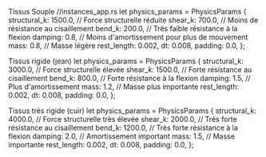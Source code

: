 Tissus Souple 
//instances_app.rs
let physics_params = PhysicsParams {
    structural_k: 1500.0,  // Force structurelle réduite
    shear_k: 700.0,       // Moins de résistance au cisaillement
    bend_k: 200.0,        // Très faible résistance à la flexion
    damping: 0.8,         // Moins d'amortissement pour plus de mouvement
    mass: 0.8,            // Masse légère
    rest_length: 0.002,
    dt: 0.008,
    padding: 0.0,
};

Tissus rigide (jean)
let physics_params = PhysicsParams {
    structural_k: 3000.0,  // Force structurelle élevée
    shear_k: 1500.0,      // Forte résistance au cisaillement
    bend_k: 800.0,        // Forte résistance à la flexion
    damping: 1.5,         // Plus d'amortissement
    mass: 1.2,            // Masse plus importante
    rest_length: 0.002,
    dt: 0.008,
    padding: 0.0,
};

Tissus très rigide (cuir)
let physics_params = PhysicsParams {
    structural_k: 4000.0,  // Force structurelle très élevée
    shear_k: 2000.0,      // Très forte résistance au cisaillement
    bend_k: 1200.0,       // Très forte résistance à la flexion
    damping: 2.0,         // Amortissement important
    mass: 1.5,            // Masse importante
    rest_length: 0.002,
    dt: 0.008,
    padding: 0.0,
};